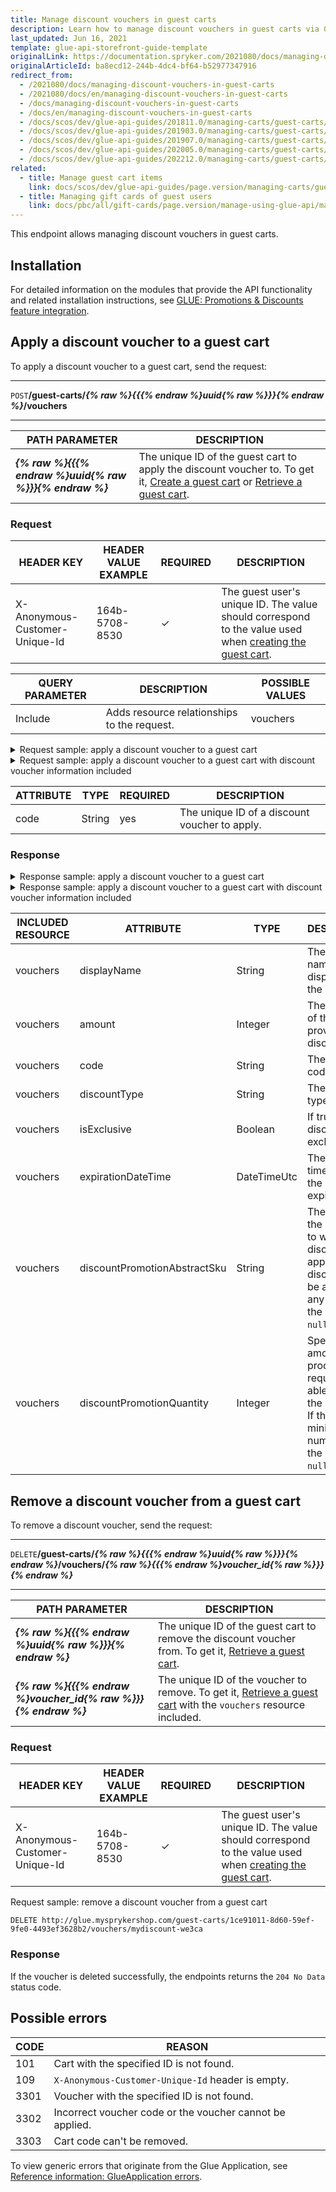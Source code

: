 ```yaml
---
title: Manage discount vouchers in guest carts
description: Learn how to manage discount vouchers in guest carts via Glue API.
last_updated: Jun 16, 2021
template: glue-api-storefront-guide-template
originalLink: https://documentation.spryker.com/2021080/docs/managing-discount-vouchers-in-guest-carts
originalArticleId: ba8ecd12-244b-4dc4-bf64-b52977347916
redirect_from:
  - /2021080/docs/managing-discount-vouchers-in-guest-carts
  - /2021080/docs/en/managing-discount-vouchers-in-guest-carts
  - /docs/managing-discount-vouchers-in-guest-carts
  - /docs/en/managing-discount-vouchers-in-guest-carts
  - /docs/scos/dev/glue-api-guides/201811.0/managing-carts/guest-carts/managing-discount-vouchers-in-guest-carts.html
  - /docs/scos/dev/glue-api-guides/201903.0/managing-carts/guest-carts/managing-discount-vouchers-in-guest-carts.html
  - /docs/scos/dev/glue-api-guides/201907.0/managing-carts/guest-carts/managing-discount-vouchers-in-guest-carts.html
  - /docs/scos/dev/glue-api-guides/202005.0/managing-carts/guest-carts/managing-discount-vouchers-in-guest-carts.html
  - /docs/scos/dev/glue-api-guides/202212.0/managing-carts/guest-carts/managing-discount-vouchers-in-guest-carts.html
related:
  - title: Manage guest cart items
    link: docs/scos/dev/glue-api-guides/page.version/managing-carts/guest-carts/managing-guest-cart-items.html
  - title: Managing gift cards of guest users
    link: docs/pbc/all/gift-cards/page.version/manage-using-glue-api/manage-gift-cards-of-guest-users.html
---
```


This endpoint allows managing discount vouchers in guest carts.

## Installation

For detailed information on the modules that provide the API functionality and related installation instructions, see [GLUE: Promotions & Discounts feature integration](/docs/scos/dev/feature-integration-guides/{{site.version}}/glue-api/glue-api-promotions-and-discounts-feature-integration.html).

## Apply a discount voucher to a guest cart

To apply a discount voucher to a guest cart, send the request:

***
`POST`**/guest-carts/*{% raw %}{{{% endraw %}uuid{% raw %}}}{% endraw %}*/vouchers**
***

| PATH PARAMETER | DESCRIPTION |
| --- | --- |
| ***{% raw %}{{{% endraw %}uuid{% raw %}}}{% endraw %}*** | The unique ID of the guest cart to apply the discount voucher to. To get it, [Create a guest cart](/docs/pbc/all/cart-and-checkout/{{site.version}}/base-shop/manage-using-glue-api/manage-guest-carts/manage-guest-carts.html#create-a-guest-cart) or [Retrieve a guest cart](/docs/pbc/all/cart-and-checkout/{{site.version}}/base-shop/manage-using-glue-api/manage-guest-carts/manage-guest-carts.html#retrieve-a-guest-cart).  |

### Request

| HEADER KEY | HEADER VALUE EXAMPLE | REQUIRED | DESCRIPTION |
| --- | --- | --- | --- |
| X-Anonymous-Customer-Unique-Id | 164b-5708-8530 | &check; | The guest user's unique ID. The value should correspond to the value used when [creating the guest cart](/docs/pbc/all/cart-and-checkout/{{site.version}}/base-shop/manage-using-glue-api/manage-guest-carts/manage-guest-carts.html#create-a-guest-cart). |


| QUERY PARAMETER | DESCRIPTION | POSSIBLE VALUES |
| --- | --- | --- |
| Include | Adds resource relationships to the request.	 | vouchers |


<details>
<summary markdown='span'>Request sample: apply a discount voucher to a guest cart</summary>

`POST https://glue.mysprykershop.com/guest-carts/1ce91011-8d60-59ef-9fe0-4493ef3628b2/vouchers`

```json
{
    "data": {
        "type": "vouchers",
        "attributes": {
            "code": "sprykerku2f"
        }
    }
}
```

</details>

<details>
<summary markdown='span'>Request sample: apply a discount voucher to a guest cart with discount voucher information included</summary>

`POST https://glue.mysprykershop.com/guest-carts/1ce91011-8d60-59ef-9fe0-4493ef3628b2/vouchers?include=vouchers`

```json
{
    "data": {
        "type": "vouchers",
        "attributes": {
            "code": "mydiscount-qa1ma"
        }
    }
}
```
</details>

| ATTRIBUTE | TYPE | REQUIRED | DESCRIPTION |
| --- | --- | --- | --- |
| code | String | yes | The unique ID of a discount voucher to apply.  |


### Response

<details>
<summary markdown='span'>Response sample: apply a discount voucher to a guest cart</summary>

```json
{
    "data": {
        "type": "guest-carts",
        "id": "c9310692-2ab0-5edc-bb41-fee6aa828d55",
        "attributes": {
            "priceMode": "GROSS_MODE",
            "currency": "EUR",
            "store": "DE",
            "totals": {
                "expenseTotal": 0,
                "discountTotal": 21831,
                "taxTotal": 19752,
                "subtotal": 145540,
                "grandTotal": 123709,
                "priceToPay": 123709
            },
            "discounts": [
                {
                    "displayName": "5% discount on all white products",
                    "amount": 7277,
                    "code": null
                }
            ],
            "thresholds": []
        },
        "links": {
            "self": "https://glue.mysprykershop.com/guest-carts/c9310692-2ab0-5edc-bb41-fee6aa828d55"
        }
    }
}
```
</details>



<details>
<summary markdown='span'>Response sample: apply a discount voucher to a guest cart with discount voucher information included</summary>

```json
{
    "data": {
        "type": "guest-carts",
        "id": "56a0b4e4-21d8-516f-acd5-90581c996676",
        "attributes": {
            "priceMode": "GROSS_MODE",
            "currency": "EUR",
            "store": "DE",
            "name": "Shopping cart",
            "isDefault": true,
            "totals": {...},
            "discounts": [
                {
                    "displayName": "My Discount",
                    "amount": 83133,
                    "code": null
                },
                {
                    "displayName": "10% Discount for all orders above",
                    "amount": 33253,
                    "code": null
                }
            ],
            "thresholds": []
        },
        "links": {...},
        "relationships": {
            "vouchers": {
                "data": [
                    {
                        "type": "vouchers",
                        "id": "mydiscount-qa1ma"
                    }
                ]
            }
        }
    },
    "included": [
        {
            "type": "vouchers",
            "id": "mydiscount-qa1ma",
            "attributes": {
                "amount": 83133,
                "code": "mydiscount-qa1ma",
                "discountType": "voucher",
                "displayName": "My Discount",
                "isExclusive": false,
                "expirationDateTime": "2020-02-29 00:00:00.000000",
                "discountPromotionAbstractSku": null,
                "discountPromotionQuantity": null
            },
            "links": {
                "self": "http://glue.mysprykershop.com/vouchers/mydiscount-qa1ma?include=vouchers"
            }
        }
    ]
}
```
</details>


| INCLUDED RESOURCE | ATTRIBUTE | TYPE | DESCRIPTION |
| --- | --- | --- | --- |
| vouchers | displayName | String | The discount name displayed on the Storefront. |
| vouchers | amount | Integer | The amount of the provided discount. |
| vouchers | code | String | The discount code. |
| vouchers | discountType | String | The discount type. |
| vouchers | isExclusive | Boolean | If true, the discount is exclusive. |
| vouchers | expirationDateTime | DateTimeUtc | The date and time on which the discount expires. |
| vouchers | discountPromotionAbstractSku | String | The SKU of the products to which the discount applies. If the discount can be applied to any product, the value is `null`. |
| vouchers | discountPromotionQuantity | Integer | Specifies the amount of the product required to be able to apply the discount. If the minimum number is `0`, the value is `null`. |


## Remove a discount voucher from a guest cart

To remove a discount voucher, send the request:

***
`DELETE`**/guest-carts/*{% raw %}{{{% endraw %}uuid{% raw %}}}{% endraw %}*/vouchers/*{% raw %}{{{% endraw %}voucher_id{% raw %}}}{% endraw %}***
***

| PATH PARAMETER | DESCRIPTION |
| --- | --- |
| ***{% raw %}{{{% endraw %}uuid{% raw %}}}{% endraw %}*** | The unique ID of the guest cart to remove the discount voucher from. To get it, [Retrieve a guest cart](/docs/pbc/all/cart-and-checkout/{{site.version}}/base-shop/manage-using-glue-api/manage-guest-carts/manage-guest-carts.html#retrieve-a-guest-cart).  |
| ***{% raw %}{{{% endraw %}voucher_id{% raw %}}}{% endraw %}*** | The unique ID of the voucher to remove. To get it, [Retrieve a guest cart](/docs/pbc/all/cart-and-checkout/{{site.version}}/base-shop/manage-using-glue-api/manage-guest-carts/manage-guest-carts.html#retrieve-a-guest-cart) with the `vouchers` resource included.  |

### Request

| HEADER KEY | HEADER VALUE EXAMPLE | REQUIRED | DESCRIPTION |
| --- | --- | --- | --- |
| X-Anonymous-Customer-Unique-Id | 164b-5708-8530 | &check; | The guest user's unique ID. The value should correspond to the value used when [creating the guest cart](/docs/pbc/all/cart-and-checkout/{{site.version}}/base-shop/manage-using-glue-api/manage-guest-carts/manage-guest-carts.html#create-a-guest-cart). |


Request sample: remove a discount voucher from a guest cart

`DELETE http://glue.mysprykershop.com/guest-carts/1ce91011-8d60-59ef-9fe0-4493ef3628b2/vouchers/mydiscount-we3ca`

### Response

If the voucher is deleted successfully, the endpoints returns the `204 No Data` status code.

## Possible errors

| CODE | REASON |
| --- | --- |
| 101 | Cart with the specified ID is not found. |
| 109 | `X-Anonymous-Customer-Unique-Id` header is empty. |
| 3301 | Voucher with the specified ID is not found. |
| 3302 | Incorrect voucher code or the voucher cannot be applied.|
| 3303| Cart code can't be removed. |

To view generic errors that originate from the Glue Application, see [Reference information: GlueApplication errors](/docs/scos/dev/glue-api-guides/{{site.version}}/reference-information-glueapplication-errors.html).

